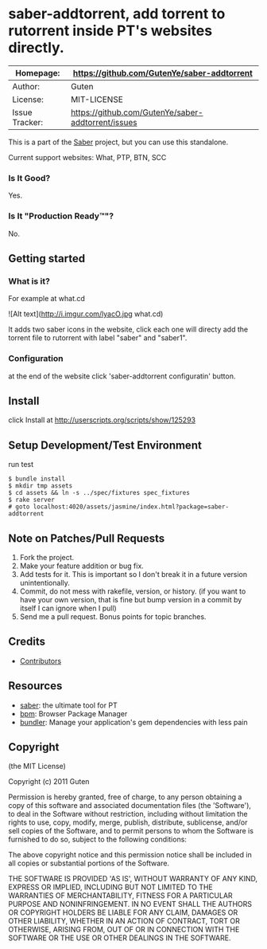 saber-addtorrent, add torrent to rutorrent inside PT's websites directly. 
================================================================

| Homepage:      |  https://github.com/GutenYe/saber-addtorrent       |
|----------------|----------------------------------------------------|
| Author:	       | Guten                                              |
| License:       | MIT-LICENSE                                        |
| Issue Tracker: | https://github.com/GutenYe/saber-addtorrent/issues |

This is a part of the [Saber](http://github.com/GutenYe/saber) project, but you can use this standalone.

Current support websites: What, PTP, BTN, SCC

### Is It Good?

Yes.

### Is It "Production Ready™"?

No.

Getting started
---------------

### What is it?

For example at what.cd

![Alt text](http://i.imgur.com/lyacO.jpg what.cd)

It adds two saber icons in the website, click each one will directy add the torrent file to rutorrent with label "saber" and "saber1".


### Configuration

at the end of the website click 'saber-addtorrent configuratin' button. 

Install
-------

click Install at http://userscripts.org/scripts/show/125293

Setup Development/Test Environment 
--------------------------

run test

	$ bundle install
	$ mkdir tmp assets
	$ cd assets && ln -s ../spec/fixtures spec_fixtures
	$ rake server
	# goto localhost:4020/assets/jasmine/index.html?package=saber-addtorrent
	

Note on Patches/Pull Requests
-----------------------------

1. Fork the project.
2. Make your feature addition or bug fix.
3. Add tests for it. This is important so I don't break it in a future version unintentionally.
4. Commit, do not mess with rakefile, version, or history. (if you want to have your own version, that is fine but bump version in a commit by itself I can ignore when I pull)
5. Send me a pull request. Bonus points for topic branches.

Credits
-------

* [Contributors](https://github.com/GutenYe/saber-addtorrent/contributors)

Resources
---------

* [saber](https://github.com/GutenYe/saber): the ultimate tool for PT
* [bpm](https://github.com/bpm/bpm): Browser Package Manager 
* [bundler](https://github.com/carlhuda/bundler): Manage your application's gem dependencies with less pain 

Copyright
---------

(the MIT License)

Copyright (c) 2011 Guten

Permission is hereby granted, free of charge, to any person obtaining a copy of this software and associated documentation files (the 'Software'), to deal in the Software without restriction, including without limitation the rights to use, copy, modify, merge, publish, distribute, sublicense, and/or sell copies of the Software, and to permit persons to whom the Software is furnished to do so, subject to the following conditions:

The above copyright notice and this permission notice shall be included in all copies or substantial portions of the Software.

THE SOFTWARE IS PROVIDED 'AS IS', WITHOUT WARRANTY OF ANY KIND, EXPRESS OR IMPLIED, INCLUDING BUT NOT LIMITED TO THE WARRANTIES OF MERCHANTABILITY, FITNESS FOR A PARTICULAR PURPOSE AND NONINFRINGEMENT.  IN NO EVENT SHALL THE AUTHORS OR COPYRIGHT HOLDERS BE LIABLE FOR ANY CLAIM, DAMAGES OR OTHER LIABILITY, WHETHER IN AN ACTION OF CONTRACT, TORT OR OTHERWISE, ARISING FROM, OUT OF OR IN CONNECTION WITH THE SOFTWARE OR THE USE OR OTHER DEALINGS IN THE SOFTWARE.
